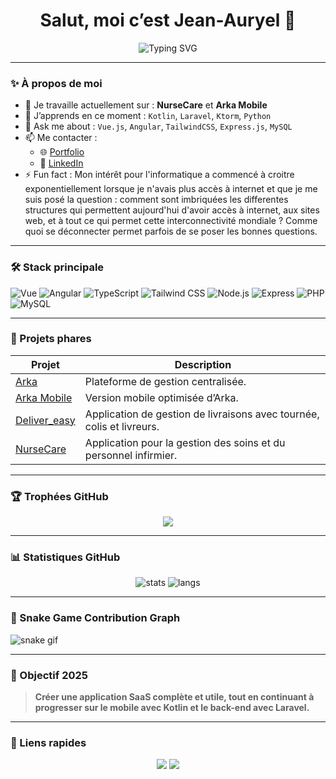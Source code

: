 <h1 align="center">Salut, moi c’est Jean-Auryel 👋</h1>
<p align="center">
  <img src="https://readme-typing-svg.demolab.com?font=Fira+Code&pause=1000&center=true&width=435&lines=Développeur+Fullstack+Web+%2F+Mobile;Passionné+par+l'innovation+numérique;Toujours+en+quête+d'apprentissage+💻" alt="Typing SVG" />
</p>

---

### ✨ À propos de moi

- 🔭 Je travaille actuellement sur : **NurseCare** et **Arka Mobile**
- 🌱 J’apprends en ce moment : `Kotlin`, `Laravel`, `Ktorm`, `Python`
- 💬 Ask me about : `Vue.js`, `Angular`, `TailwindCSS`, `Express.js`, `MySQL`
- 📫 Me contacter :
  - 🌐 [Portfolio](https://jean-auryel.dev)
  - 💼 [LinkedIn](https://www.linkedin.com/in/jean-auryel-isma%C3%ABl-akinotcho-a60a0661?utm_source=share&utm_campaign=share_via&utm_content=profile&utm_medium=android_app)
- ⚡ Fun fact : Mon intérêt pour l'informatique a commencé à croitre exponentiellement lorsque je n'avais plus accès à internet et que je me suis posé la question : comment sont imbriquées les differentes structures qui permettent aujourd'hui d'avoir accès à internet, aux sites web, et à tout ce qui permet cette interconnectivité mondiale ? Comme quoi se déconnecter permet parfois de se poser les bonnes questions.

---

### 🛠️ Stack principale

![Vue](https://img.shields.io/badge/Vue.js-35495E?style=for-the-badge&logo=vue.js&logoColor=4FC08D)
![Angular](https://img.shields.io/badge/Angular-DD0031?style=for-the-badge&logo=angular&logoColor=white)
![TypeScript](https://img.shields.io/badge/TypeScript-007ACC?style=for-the-badge&logo=typescript)
![Tailwind CSS](https://img.shields.io/badge/TailwindCSS-38B2AC?style=for-the-badge&logo=tailwind-css)
![Node.js](https://img.shields.io/badge/Node.js-339933?style=for-the-badge&logo=node.js)
![Express](https://img.shields.io/badge/Express.js-000000?style=for-the-badge&logo=express&logoColor=white)
![PHP](https://img.shields.io/badge/PHP-777BB4?style=for-the-badge&logo=php)
![MySQL](https://img.shields.io/badge/MySQL-4479A1?style=for-the-badge&logo=mysql)

---

### 🚀 Projets phares

| Projet        | Description |
|---------------|-------------|
| [Arka](https://github.com/jeanauryel/Arka) | Plateforme de gestion centralisée. |
| [Arka Mobile](https://github.com/jeanauryel/Arka-Mobile) | Version mobile optimisée d’Arka. |
| [Deliver_easy](https://github.com/jeanauryel/Deliver_easy) | Application de gestion de livraisons avec tournée, colis et livreurs. |
| [NurseCare](https://github.com/jeanauryel/NurseCare) | Application pour la gestion des soins et du personnel infirmier. |

---

### 🏆 Trophées GitHub

<p align="center">
  <img src="https://github-profile-trophy.vercel.app/?username=jeanauryel&theme=onedark&margin-w=15&no-frame=true" />
</p>

---

### 📊 Statistiques GitHub

<p align="center">
  <img src="https://github-readme-stats.vercel.app/api?username=jeanauryel&show_icons=true&theme=radical" alt="stats" />
  <img src="https://github-readme-stats.vercel.app/api/top-langs/?username=jeanauryel&layout=compact&theme=radical" alt="langs" />
</p>

---

### 🐍 Snake Game Contribution Graph

![snake gif](https://github.com/jeanauryel/jeanauryel/blob/output/github-contribution-grid-snake.svg)

---

### 🎯 Objectif 2025

> **Créer une application SaaS complète et utile, tout en continuant à progresser sur le mobile avec Kotlin et le back-end avec Laravel.**

---

### 🔗 Liens rapides

<p align="center">
  <a href="https://jeanauryel.github.io/portfolio/"><img src="https://img.shields.io/badge/-Voir mon Portfolio-000?style=for-the-badge&logo=firefox&logoColor=white"/></a>
  <a href="https://www.linkedin.com/in/jean-auryel-isma%C3%ABl-akinotcho-a60a0661?utm_source=share&utm_campaign=share_via&utm_content=profile&utm_medium=android_app"><img src="https://img.shields.io/badge/-Me contacter sur LinkedIn-0077B5?style=for-the-badge&logo=linkedin&logoColor=white"/></a>
</p>
